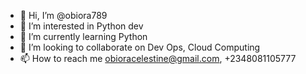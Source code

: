 - 👋 Hi, I’m @obiora789
- 👀 I’m interested in Python dev
- 🌱 I’m currently learning Python
- 💞️ I’m looking to collaborate on Dev Ops, Cloud Computing
- 📫 How to reach me obioracelestine@gmail.com, +2348081105777

<!---
obiora789/obiora789 is a ✨ special ✨ repository because its `README.md` (this file) appears on your GitHub profile.
You can click the Preview link to take a look at your changes.
--->
